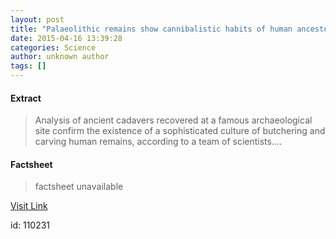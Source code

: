 ```yaml
---
layout: post
title: "Palaeolithic remains show cannibalistic habits of human ancestors"
date: 2015-04-16 13:39:28
categories: Science
author: unknown author
tags: []
---
```



#### Extract
>Analysis of ancient cadavers recovered at a famous archaeological site confirm the existence of a sophisticated culture of butchering and carving human remains, according to a team of scientists....

#### Factsheet
>factsheet unavailable

[Visit Link](http://feeds.sciencedaily.com/~r/sciencedaily/~3/qS4xGYEjMrg/150416093928.htm)

id:  110231

